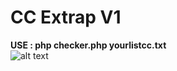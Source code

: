 # CC Extrap V1
<b>USE : php checker.php yourlistcc.txt</b>
<br>
![alt text](https://raw.githubusercontent.com/k0azer/extrap-cc/master/cc.jpg)
